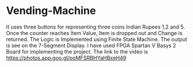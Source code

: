 # Vending-Machine
It uses three buttons for representing three coins Indian Rupees 1,2 and 5. Once the counter reaches Item Value, Item is dropped out and Change is returned.
The Logic is Implemented using Finite State Machine.
The output is see on the 7-Segment Display.
I have used FPGA Spartan V Basys 2 Board for implementing the project.
The link to the video is https://photos.app.goo.gl/poMFSRBHYaHBxeH49
